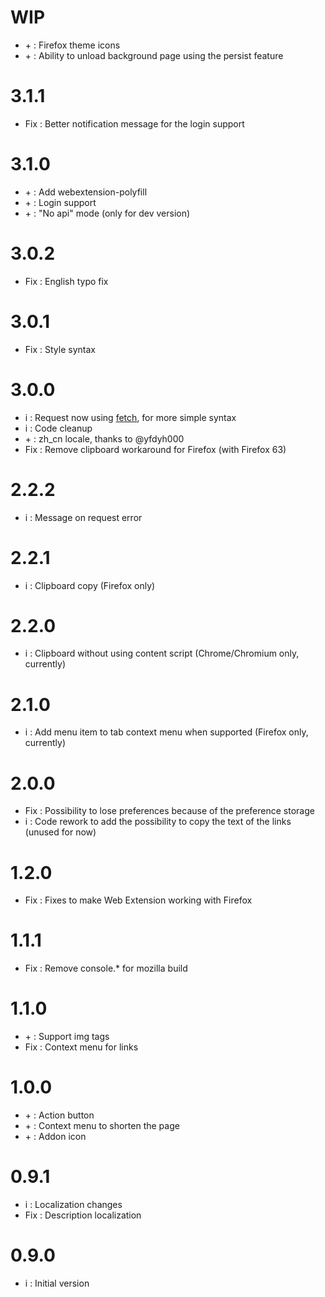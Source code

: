 # WIP
* \+ : Firefox theme icons
* \+ : Ability to unload background page using the persist feature

# 3.1.1
* Fix : Better notification message for the login support

# 3.1.0
* \+ : Add webextension-polyfill
* \+ : Login support
* \+ : "No api" mode (only for dev version)

# 3.0.2
* Fix : English typo fix

# 3.0.1
* Fix : Style syntax

# 3.0.0
* i : Request now using [fetch](https://developer.mozilla.org//docs/Web/API/Fetch_API), for more simple syntax
* i : Code cleanup
* \+ : zh_cn locale, thanks to @yfdyh000
* Fix : Remove clipboard workaround for Firefox (with Firefox 63)

# 2.2.2
* i : Message on request error

# 2.2.1
* i : Clipboard copy (Firefox only)

# 2.2.0
* i : Clipboard without using content script (Chrome/Chromium only, currently)

# 2.1.0
* i : Add menu item to tab context menu when supported (Firefox only, currently)

# 2.0.0
* Fix : Possibility to lose preferences because of the preference storage
* i : Code rework to add the possibility to copy the text of the links (unused for now)

# 1.2.0
* Fix : Fixes to make Web Extension working with Firefox

# 1.1.1
* Fix : Remove console.* for mozilla build

# 1.1.0
* \+ : Support img tags
* Fix : Context menu for links

# 1.0.0
* \+ : Action button
* \+ : Context menu to shorten the page
* \+ : Addon icon

# 0.9.1
* i : Localization changes
* Fix : Description localization

# 0.9.0
* i : Initial version
